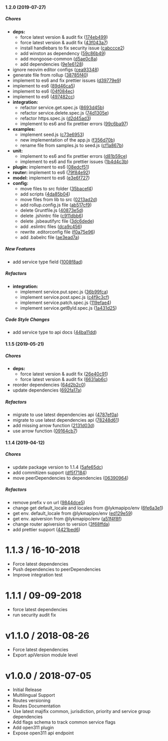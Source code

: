 #### 1.2.0 (2019-07-27)

##### Chores

- **deps:**
  - force latest version & audit fix ([174eb499](https://github.com/CodeTanzania/majifix-service/commit/174eb49935b5abe5f1f7a6045e96f8c3c0ac7d32))
  - force latest version & audit fix ([43f043a7](https://github.com/CodeTanzania/majifix-service/commit/43f043a71470b49f4aec2d3454e7b409a1fea82a))
  - install handlebars to fix security issue ([cabccce2](https://github.com/CodeTanzania/majifix-service/commit/cabccce2949913f9b38a768b674b92c929ddbe4f))
  - add winston as dependency ([59c86b49](https://github.com/CodeTanzania/majifix-service/commit/59c86b499304a3b5bce42df4444a6a9e19b59203))
  - add mongoose-common ([d5ae0c8a](https://github.com/CodeTanzania/majifix-service/commit/d5ae0c8abdc24e9bd75f7fb7730ae517389310ff))
  - add dependencies ([9e1e6128](https://github.com/CodeTanzania/majifix-service/commit/9e1e612878391bad0cc8daa0d9f441cd17b8fc49))
- ignore neovim editor configs ([cea93348](https://github.com/CodeTanzania/majifix-service/commit/cea9334877d38ecba78bab6707155e2f26ed0635))
- generate file from rollup ([38785f40](https://github.com/CodeTanzania/majifix-service/commit/38785f403dbac4c9fbb204040678020665e2517e))
- implement to es6 and fix prettier issues ([d39779e9](https://github.com/CodeTanzania/majifix-service/commit/d39779e93cde23dfe05639fdb08054fbd41d480b))
- implement to es6 ([89d46ca5](https://github.com/CodeTanzania/majifix-service/commit/89d46ca50caaab92943dfe4e65a32cebdf49b55c))
- implement to es6 ([04f084ec](https://github.com/CodeTanzania/majifix-service/commit/04f084ecec4b678ea1ced059fd91426883a94393))
- implement to es6 ([497482cc](https://github.com/CodeTanzania/majifix-service/commit/497482cca3ef8cc9c25bef8ace2cdaed5680cbf5))
- **integration:**
  - refactor service.get.spec.js ([8693d45b](https://github.com/CodeTanzania/majifix-service/commit/8693d45bd786be533a485a0dd59e4bcfb05b6187))
  - refactor service.delete.spec.js ([74d1305e](https://github.com/CodeTanzania/majifix-service/commit/74d1305e29df98d105beeeff5f50d9924e607db4))
  - refactor https.spec.js ([d2d45ad3](https://github.com/CodeTanzania/majifix-service/commit/d2d45ad31d00ab3b1cfd3419598ba91375bcae2d))
  - implement to es6 and fix prettier errors ([99c6ba97](https://github.com/CodeTanzania/majifix-service/commit/99c6ba97edb30aef228798520bc2d91613dbacfb))
- **examples:**
  - implement seed.js ([c73e6953](https://github.com/CodeTanzania/majifix-service/commit/c73e695323e00493b1f0043db625fc49eabf1f9a))
  - new implementation of the app.js ([f356d70b](https://github.com/CodeTanzania/majifix-service/commit/f356d70bd012991b28b56ead4eb1f54b7e0ec4d2))
  - rename file from samples.js to seed.js ([cf1a867b](https://github.com/CodeTanzania/majifix-service/commit/cf1a867bc89f42076bbeedf092d9db80f8ea659c))
- **unit:**
  - implement to es6 and fix prettier errors ([d81b59ce](https://github.com/CodeTanzania/majifix-service/commit/d81b59cef26ef76b791516157a422bc6e385b356))
  - implement to es6 and fix prettier issues ([1b4d4c3b](https://github.com/CodeTanzania/majifix-service/commit/1b4d4c3bae5bc358c0a25d8622a73e9c877488c5))
- **plugin:** implement to es6 ([08edcf51](https://github.com/CodeTanzania/majifix-service/commit/08edcf516dab3766053d88855f19fb05d11e950d))
- **router:** implement to es6 ([79f84e92](https://github.com/CodeTanzania/majifix-service/commit/79f84e92f69e9a3aba223c4bafdcda08109c6249))
- **model:** implement to es6 ([e3e6f727](https://github.com/CodeTanzania/majifix-service/commit/e3e6f72781ee720227b4178e894a0631ba0f68af))
- **config:**
  - move files to src folder ([35bacef4](https://github.com/CodeTanzania/majifix-service/commit/35bacef47b7d2692af3c01d6de68dbee6eef8a68))
  - add scripts ([4da85b04](https://github.com/CodeTanzania/majifix-service/commit/4da85b0445a1682210f4bdc3e1b97a3cf882ee19))
  - move files from lib to src ([0213ad2d](https://github.com/CodeTanzania/majifix-service/commit/0213ad2de8dea034557d916f752b603f9281f2b6))
  - add rollup.config.js file ([ab517cf9](https://github.com/CodeTanzania/majifix-service/commit/ab517cf9c429ab2aa562f8f7f944043ae90b692a))
  - delete Gruntfile.js ([40873e5d](https://github.com/CodeTanzania/majifix-service/commit/40873e5d7d9a1042b4db2ccbcc452b271bee5f68))
  - delete .jshintrc file ([c911dbb6](https://github.com/CodeTanzania/majifix-service/commit/c911dbb6be34f6aa7c1689b0d8f1e6c55b8e0e2b))
  - delete .jsbeautifyrc file ([3dc6dede](https://github.com/CodeTanzania/majifix-service/commit/3dc6dede2b759ea32f57b4e64846e3e9b7f479f3))
  - add .eslintrc files ([dca9c456](https://github.com/CodeTanzania/majifix-service/commit/dca9c45616c4d0c256eadee61b51ee6fc72eba0f))
  - rewrite .editorconfig file ([f0a75e96](https://github.com/CodeTanzania/majifix-service/commit/f0a75e9602758f719eba2d11d89cd16d253c0c3f))
  - add .babelrc file ([ae3ead7a](https://github.com/CodeTanzania/majifix-service/commit/ae3ead7ade6391cfb27ff1b3ac59a625eece927d))

##### New Features

- add service type field ([1008f8ad](https://github.com/CodeTanzania/majifix-service/commit/1008f8ad90bb9ae34115a8b92b9713ca2730e04c))

##### Refactors

- **integration:**
  - implement service.put.spec.js ([36b99fca](https://github.com/CodeTanzania/majifix-service/commit/36b99fca85651ae8e6c36549e38ff04694354192))
  - implement service.post.spec.js ([c4f9c3cf](https://github.com/CodeTanzania/majifix-service/commit/c4f9c3cff44355b4526a22c2527d1e92744ecacf))
  - implement service.patch.spec.js ([119efae4](https://github.com/CodeTanzania/majifix-service/commit/119efae48a26415ecafab85a086918275c18ef6e))
  - implement service.getById.spec.js ([1a431d25](https://github.com/CodeTanzania/majifix-service/commit/1a431d254874b84ae223ac38a88a28cc76ca3d20))

##### Code Style Changes

- add service type to api docs ([44ba11dd](https://github.com/CodeTanzania/majifix-service/commit/44ba11dd85e25f7ae05dca6bc8f80a366d4d3951))

#### 1.1.5 (2019-05-21)

##### Chores

- **deps:**
  - force latest version & audit fix ([26e40c91](https://github.com/CodeTanzania/majifix-service/commit/26e40c9164c1d0fcbdb865c35e9ab88b14d69779))
  - force latest version & audit fix ([6631ab6c](https://github.com/CodeTanzania/majifix-service/commit/6631ab6c78047224c2fcf1a1206f76a2e9b806e8))
- reorder dependencies ([64d2b2c0](https://github.com/CodeTanzania/majifix-service/commit/64d2b2c0e71a0e478d7758a494faa72be0042b51))
- update dependencies ([692fa17a](https://github.com/CodeTanzania/majifix-service/commit/692fa17ab5ac649db54a196b64040f520b950fd0))

##### Refactors

- migrate to use latest dependencies api ([4787ef0a](https://github.com/CodeTanzania/majifix-service/commit/4787ef0a04d0140c4dc9509a5d5d0baf7d1b798a))
- migrate to use latest dependencies api ([78248d61](https://github.com/CodeTanzania/majifix-service/commit/78248d61d4b54172703b767ed278130cc5be2733))
- add missing arrow function ([2131d03d](https://github.com/CodeTanzania/majifix-service/commit/2131d03db5a3f4753c50eadfd01c9ff547885a1a))
- use arrow function ([09164cb7](https://github.com/CodeTanzania/majifix-service/commit/09164cb74e4f166732b946fe5acef84454cc5d98))

#### 1.1.4 (2019-04-12)

##### Chores

- update package version to 1.1.4 ([5afe65dc](https://github.com/CodeTanzania/majifix-service/commit/5afe65dc57a159b65812c56b3181b94d2def0902))
- add commitizen support ([df5f7184](https://github.com/CodeTanzania/majifix-service/commit/df5f7184fb603ccfb78bf2dddbd602bd3152baec))
- move peerDependencies to dependencies ([06390964](https://github.com/CodeTanzania/majifix-service/commit/06390964b7d1d78bcd316ae2d7a75a6e08cf6ca4))

##### Refactors

- remove prefix v on url ([9844dce5](https://github.com/CodeTanzania/majifix-service/commit/9844dce5ecd65ffd14d286f35cc7c2f02d8a4515))
- change get default_locale and locales from @lykmapipo/env ([6fe6a3e1](https://github.com/CodeTanzania/majifix-service/commit/6fe6a3e1a419ad41c5ba8737c78fd9036b1c029c))
- get env. default_locale from @lykmapipo/env ([ed129e59](https://github.com/CodeTanzania/majifix-service/commit/ed129e59f28450486d7e63f10e59cc0825129d87))
- get env. apiversion from @lykmapipo/env ([a51f4f8f](https://github.com/CodeTanzania/majifix-service/commit/a51f4f8f64b3548c7fc4c95194daff0df15592be))
- change router apiversion to version ([3f68ffda](https://github.com/CodeTanzania/majifix-service/commit/3f68ffda1401cbfacde7863830c65f6c1cba5e6a))
- add prettier support ([4421bed6](https://github.com/CodeTanzania/majifix-service/commit/4421bed608000e1ace067fa5871a1730a32e4f25))

# 1.1.3 / 16-10-2018

- Force latest dependencies
- Push dependencies to peerDependencies
- Improve integration test

# 1.1.1 / 09-09-2018

- force latest dependencies
- run security audit fix

# v1.1.0 / 2018-08-26

- Force latest dependencies
- Export apiVersion module level

# v1.0.0 / 2018-07-05

- Initial Release
- Multilingual Support
- Routes versioning
- Routes Documentation
- Use latest majifix common, jurisdiction, priority and service group dependencies
- Add flags schema to track common service flags
- Add open311 plugin
- Expose open311 api endpoint
